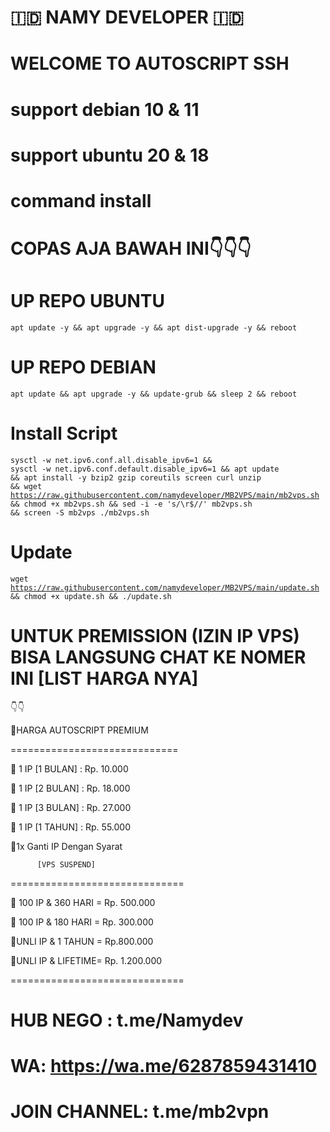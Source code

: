 # 🇮🇩 NAMY DEVELOPER 🇮🇩
# WELCOME TO AUTOSCRIPT SSH
# support debian 10 & 11
# support ubuntu 20 & 18
# command install
# COPAS AJA BAWAH INI👇👇👇

# UP REPO UBUNTU
<pre><code>apt update -y && apt upgrade -y && apt dist-upgrade -y && reboot</code></pre>
# UP REPO DEBIAN
<pre><code>apt update && apt upgrade -y && update-grub && sleep 2 && reboot</code></pre>

# Install Script

<code><pre>sysctl -w net.ipv6.conf.all.disable_ipv6=1 && sysctl -w net.ipv6.conf.default.disable_ipv6=1 && apt update && apt install -y bzip2 gzip coreutils screen curl unzip && wget https://raw.githubusercontent.com/namydeveloper/MB2VPS/main/mb2vps.sh && chmod +x mb2vps.sh && sed -i -e 's/\r$//' mb2vps.sh && screen -S mb2vps ./mb2vps.sh</code></pre>

# Update
<code><pre>wget https://raw.githubusercontent.com/namydeveloper/MB2VPS/main/update.sh && chmod +x update.sh && ./update.sh</code></pre>


# UNTUK PREMISSION (IZIN IP VPS) BISA LANGSUNG CHAT KE NOMER INI [LIST HARGA NYA] 
👇👇

🏪HARGA AUTOSCRIPT PREMIUM

  =============================

🔑 1 IP [1 BULAN] :  Rp. 10.000

🔑 1 IP [2 BULAN] :  Rp. 18.000

🔑 1 IP [3 BULAN] :  Rp. 27.000

🔑 1 IP [1 TAHUN] :  Rp. 55.000

   🔧1x Ganti IP Dengan Syarat

          [VPS SUSPEND]

  ==============================

🔑 100 IP & 360 HARI = Rp. 500.000

🔑 100 IP & 180 HARI = Rp. 300.000

🔑UNLI IP & 1 TAHUN = Rp.800.000

🔑UNLI IP & LIFETIME= Rp. 1.200.000

  ==============================

# HUB NEGO : t.me/Namydev

# WA: https://wa.me/6287859431410

# JOIN CHANNEL: t.me/mb2vpn
